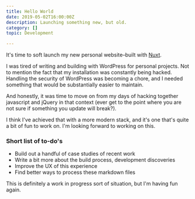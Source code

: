 ```yaml
---
title: Hello World
date: 2019-05-02T16:00:00Z
description: Launching something new, but old.
category: []
topic: Development

---
```

It's time to soft launch my new personal website–built with [Nuxt](https://nuxtjs.org/ "Nuxt").

I was tired of writing and building with WordPress for personal projects. Not to mention the fact that my installation was constantly being hacked. Handling the security of WordPress was becoming a chore, and I needed something that would be substantially easier to maintain.

And honestly, it was time to move on from my days of hacking together javascript and jQuery in that context (ever get to the point where you are not sure if something you update will break?).

I think I've achieved that with a more modern stack, and it's one that's quite a bit of fun to work on. I'm looking forward to working on this.

### Short list of to-do's

* Build out a handful of case studies of recent work
* Write a bit more about the build process, development discoveries
* Improve the UX of this experience
* Find better ways to process these markdown files

This is definitely a work in progress sort of situation, but I'm having fun again.